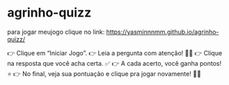 # agrinho-quizz

para jogar meujogo clique no link:
https://yasminnnmm.github.io/agrinho-quizz/



👉 Clique em “Iniciar Jogo”.
👉 Leia a pergunta com atenção! 📖👀
👉 Clique na resposta que você acha certa. ✅
👉 A cada acerto, você ganha pontos! ⭐
👉 No final, veja sua pontuação e clique pra jogar novamente! 🔄🎉

